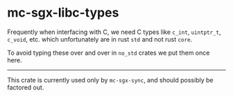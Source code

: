 mc-sgx-libc-types
==============

Frequently when interfacing with C, we need C types like `c_int`, `uintptr_t`,
`c_void`, etc. which unfortunately are in rust `std` and not rust `core`.

To avoid typing these over and over in `no_std` crates we put them once here.

---

This crate is currently used only by `mc-sgx-sync`, and should possibly be factored out.

